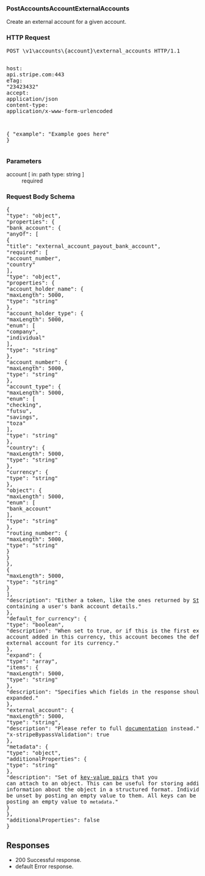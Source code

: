 <!DOCTYPE html><html><head><title></title><link rel="stylesheet" href="../OpenApi.css"/><meta charset="utf-8"/><meta name="viewport" content="width=device-width, initial-scale=1"/></head><body><article><section  class="requestOverview"><h1  class="requestSummary">PostAccountsAccountExternalAccounts</h1><p  class="requestDescription"><p>Create an external account for a given account.</p></p></section><section  class="http"><h3>HTTP Request</h3><pre  class="httpExample"><span  class="requestLine">POST</span> <span  class="httpTarget">\v1\accounts\{account}\external_accounts</span> <span  class="httpVersion">HTTP/1.1</span>
<span  class="headerLine">host</span>: <span  class="headerValue">api.stripe.com:443</span>
<span  class="headerLine">eTag</span>: <span  class="headerValue">"23423432"</span>
<span  class="headerLine">accept</span>: <span  class="headerValue">application/json</span>
<span  class="headerLine">content-type</span>: <span  class="headerValue">application/x-www-form-urlencoded</span>

{ &quot;example&quot;: &quot;Example goes here&quot; }</pre></section><dl  class="parameters"><h3>Parameters</h3><dt  class="parameter"><span  class="parameterName">account</span> [ in: <span  class="parameterLocation">path</span> type: <span  class="parameterType">string</span> ]</dt><dd  class="parameter"><span  class="parameterDescription"></span> <span  class="parameterRequired">required</span></dd></dl><section  class="requestContent"><h3>Request Body Schema</h3><pre  class="schema">{&#xA;  &quot;type&quot;: &quot;object&quot;,&#xA;  &quot;properties&quot;: {&#xA;    &quot;bank_account&quot;: {&#xA;      &quot;anyOf&quot;: [&#xA;        {&#xA;          &quot;title&quot;: &quot;external_account_payout_bank_account&quot;,&#xA;          &quot;required&quot;: [&#xA;            &quot;account_number&quot;,&#xA;            &quot;country&quot;&#xA;          ],&#xA;          &quot;type&quot;: &quot;object&quot;,&#xA;          &quot;properties&quot;: {&#xA;            &quot;account_holder_name&quot;: {&#xA;              &quot;maxLength&quot;: 5000,&#xA;              &quot;type&quot;: &quot;string&quot;&#xA;            },&#xA;            &quot;account_holder_type&quot;: {&#xA;              &quot;maxLength&quot;: 5000,&#xA;              &quot;enum&quot;: [&#xA;                &quot;company&quot;,&#xA;                &quot;individual&quot;&#xA;              ],&#xA;              &quot;type&quot;: &quot;string&quot;&#xA;            },&#xA;            &quot;account_number&quot;: {&#xA;              &quot;maxLength&quot;: 5000,&#xA;              &quot;type&quot;: &quot;string&quot;&#xA;            },&#xA;            &quot;account_type&quot;: {&#xA;              &quot;maxLength&quot;: 5000,&#xA;              &quot;enum&quot;: [&#xA;                &quot;checking&quot;,&#xA;                &quot;futsu&quot;,&#xA;                &quot;savings&quot;,&#xA;                &quot;toza&quot;&#xA;              ],&#xA;              &quot;type&quot;: &quot;string&quot;&#xA;            },&#xA;            &quot;country&quot;: {&#xA;              &quot;maxLength&quot;: 5000,&#xA;              &quot;type&quot;: &quot;string&quot;&#xA;            },&#xA;            &quot;currency&quot;: {&#xA;              &quot;type&quot;: &quot;string&quot;&#xA;            },&#xA;            &quot;object&quot;: {&#xA;              &quot;maxLength&quot;: 5000,&#xA;              &quot;enum&quot;: [&#xA;                &quot;bank_account&quot;&#xA;              ],&#xA;              &quot;type&quot;: &quot;string&quot;&#xA;            },&#xA;            &quot;routing_number&quot;: {&#xA;              &quot;maxLength&quot;: 5000,&#xA;              &quot;type&quot;: &quot;string&quot;&#xA;            }&#xA;          }&#xA;        },&#xA;        {&#xA;          &quot;maxLength&quot;: 5000,&#xA;          &quot;type&quot;: &quot;string&quot;&#xA;        }&#xA;      ],&#xA;      &quot;description&quot;: &quot;Either a token, like the ones returned by [Stripe.js](https://stripe.com/docs/js), or a dictionary containing a user&#x27;s bank account details.&quot;&#xA;    },&#xA;    &quot;default_for_currency&quot;: {&#xA;      &quot;type&quot;: &quot;boolean&quot;,&#xA;      &quot;description&quot;: &quot;When set to true, or if this is the first external account added in this currency, this account becomes the default external account for its currency.&quot;&#xA;    },&#xA;    &quot;expand&quot;: {&#xA;      &quot;type&quot;: &quot;array&quot;,&#xA;      &quot;items&quot;: {&#xA;        &quot;maxLength&quot;: 5000,&#xA;        &quot;type&quot;: &quot;string&quot;&#xA;      },&#xA;      &quot;description&quot;: &quot;Specifies which fields in the response should be expanded.&quot;&#xA;    },&#xA;    &quot;external_account&quot;: {&#xA;      &quot;maxLength&quot;: 5000,&#xA;      &quot;type&quot;: &quot;string&quot;,&#xA;      &quot;description&quot;: &quot;Please refer to full [documentation](https://stripe.com/docs/api) instead.&quot;,&#xA;      &quot;x-stripeBypassValidation&quot;: true&#xA;    },&#xA;    &quot;metadata&quot;: {&#xA;      &quot;type&quot;: &quot;object&quot;,&#xA;      &quot;additionalProperties&quot;: {&#xA;        &quot;type&quot;: &quot;string&quot;&#xA;      },&#xA;      &quot;description&quot;: &quot;Set of [key-value pairs](https://stripe.com/docs/api/metadata) that you can attach to an object. This can be useful for storing additional information about the object in a structured format. Individual keys can be unset by posting an empty value to them. All keys can be unset by posting an empty value to `metadata`.&quot;&#xA;    }&#xA;  },&#xA;  &quot;additionalProperties&quot;: false&#xA;}</pre></section><section  class="responses"><h2>Responses</h2><ul  class="responses"><li  class="response"><span  class="statusLine">200</span> <span  class="statusDescription">Successful response.</span></li><li  class="response"><span  class="statusLine">default</span> <span  class="statusDescription">Error response.</span></li></ul></section></article></body></html>